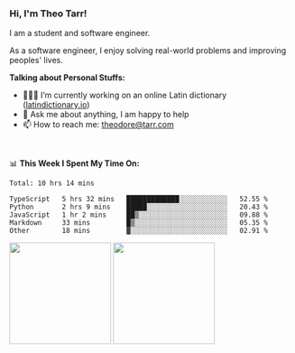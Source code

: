 ### Hi, I'm Theo Tarr!

I am a student and software engineer. 

As a software engineer, I enjoy solving real-world problems and improving peoples' lives.

**Talking about Personal Stuffs:**

- 👨🏻‍💻 I’m currently working on an online Latin dictionary ([latindictionary.io](https://www.latindictionary.io))
- 💬 Ask me about anything, I am happy to help
- 📫 How to reach me: theodore@tarr.com

</br>

📊 **This Week I Spent My Time On:**
<!--START_SECTION:waka-->
```text
Total: 10 hrs 14 mins

TypeScript   5 hrs 32 mins   █████████████░░░░░░░░░░░░   52.55 % 
Python       2 hrs 9 mins    █████░░░░░░░░░░░░░░░░░░░░   20.43 % 
JavaScript   1 hr 2 mins     ██▒░░░░░░░░░░░░░░░░░░░░░░   09.88 % 
Markdown     33 mins         █▒░░░░░░░░░░░░░░░░░░░░░░░   05.35 % 
Other        18 mins         ▓░░░░░░░░░░░░░░░░░░░░░░░░   02.91 % 
```
<!--END_SECTION:waka-->
<p>
  <img height="180em" src="https://github-readme-stats.vercel.app/api?username=theotarr&show_icons=true&hide_border=true&&count_private=true&include_all_commits=true&theme=radical" />
  <img height="180em" src="https://github-readme-stats.vercel.app/api/top-langs/?username=theotarr&exclude_repo=KNN-Image-Classification&show_icons=true&hide_border=true&layout=compact&langs_count=8&theme=radical"/>
</p>

